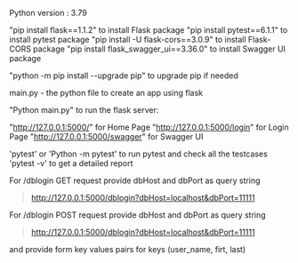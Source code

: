 Python version : 3.79

"pip install flask==1.1.2"              to install Flask package
"pip install pytest==6.1.1"             to install pytest package
"pip install -U flask-cors==3.0.9"      to install Flask-CORS package
"pip install flask_swagger_ui==3.36.0"  to install Swagger UI package

"python -m pip install --upgrade pip"   to upgrade pip if needed


main.py - the python file to create an app using flask

"Python main.py" to run the flask server: 

"http://127.0.0.1:5000/"            for Home Page
"http://127.0.0.1:5000/login"       for Login Page
"http://127.0.0.1:5000/swagger"     for Swagger UI



'pytest' or 'Python -m pytest' to run pytest and check all the testcases
'pytest -v' to get a detailed report


For /dblogin GET request provide dbHost and dbPort as query string
> http://127.0.0.1:5000/dblogin?dbHost=localhost&dbPort=11111

For /dblogin POST request provide dbHost and dbPort as query string 
> http://127.0.0.1:5000/dblogin?dbHost=localhost&dbPort=11111

and provide form key values pairs for keys (user_name, firt, last)




